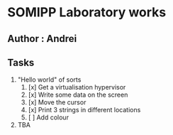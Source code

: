 # SOMIPP Laboratory works

## Author : Andrei

## Tasks

1. "Hello world" of sorts
    1. [x] Get a virtualisation hypervisor
    2. [x] Write some data on the screen
    3. [x] Move the cursor
    4. [x] Print 3 strings in different locations
    5. [ ] Add colour
2. TBA
